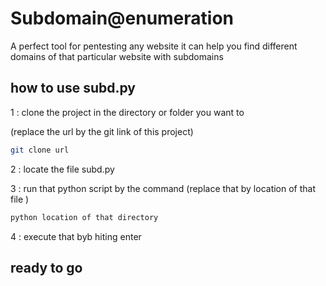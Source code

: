# Subdomain@enumeration 
  A perfect tool for pentesting any website it can help you find different        domains of that particular website with subdomains
  
## how to use subd.py

 
 1 : clone the project in the directory or folder you want to
 
  (replace the url by the git link of this project)
  ```bash
  git clone url 
```
 2 : locate the file subd.py 

 3 : run that python script by the command (replace that by location of that file ) 

 ```bash 
 python location of that directory   
 ```    
 4 : execute that byb hiting enter

 ## ready to go 
